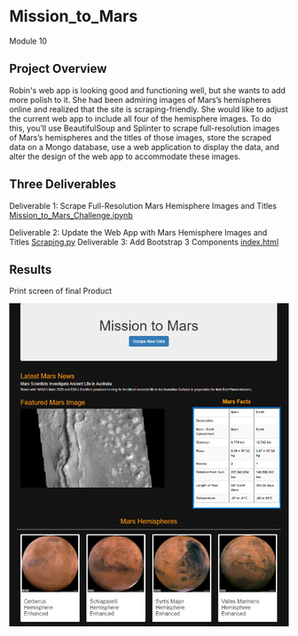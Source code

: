 # Mission_to_Mars
Module 10


## Project Overview
Robin's web app is looking good and functioning well, but she wants to add more polish to it. She had been admiring images of Mars’s hemispheres online and realized that the site is scraping-friendly. She would like to adjust the current web app to include all four of the hemisphere images. To do this, you’ll use BeautifulSoup and Splinter to scrape full-resolution images of Mars’s hemispheres and the titles of those images, store the scraped data on a Mongo database, use a web application to display the data, and alter the design of the web app to accommodate these images.

## Three Deliverables
Deliverable 1: Scrape Full-Resolution Mars Hemisphere Images and Titles
[Mission_to_Mars_Challenge.ipynb](https://github.com/timbialek/Mission_to_Mars/blob/main/Mars_Scraping/Mission_to_Mars_Challenge.ipynb)

Deliverable 2: Update the Web App with Mars Hemisphere Images and Titles
[Scraping.py](https://github.com/timbialek/Mission_to_Mars/blob/main/Mars_Scraping/scraping.py)
Deliverable 3: Add Bootstrap 3 Components
[index.html](https://github.com/timbialek/Mission_to_Mars/blob/main/Mars_Scraping/templates/index.html)

## Results
Print screen of final Product

![](https://github.com/timbialek/Mission_to_Mars/blob/main/Mars_Scraping/Resources/final.PNG) 